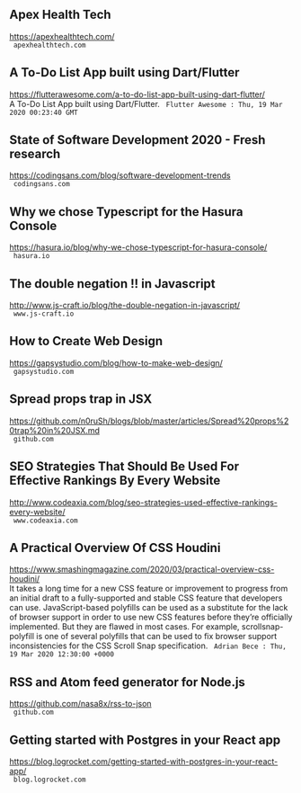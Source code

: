## Apex Health Tech  
https://apexhealthtech.com/  
 ` apexhealthtech.com`
  

## A To-Do List App built using Dart/Flutter  
https://flutterawesome.com/a-to-do-list-app-built-using-dart-flutter/  
A To-Do List App built using Dart/Flutter. ` Flutter Awesome : Thu, 19 Mar 2020 00:23:40 GMT`
  

## State of Software Development 2020 - Fresh research  
https://codingsans.com/blog/software-development-trends  
 ` codingsans.com`
  

## Why we chose Typescript for the Hasura Console  
https://hasura.io/blog/why-we-chose-typescript-for-hasura-console/  
 ` hasura.io`
  

## The double negation !! in Javascript  
http://www.js-craft.io/blog/the-double-negation-in-javascript/  
 ` www.js-craft.io`
  

## How to Create Web Design  
https://gapsystudio.com/blog/how-to-make-web-design/  
 ` gapsystudio.com`
  

## Spread props trap in JSX  
https://github.com/n0ruSh/blogs/blob/master/articles/Spread%20props%20trap%20in%20JSX.md  
 ` github.com`
  

## SEO Strategies That Should Be Used For Effective Rankings By Every Website  
http://www.codeaxia.com/blog/seo-strategies-used-effective-rankings-every-website/  
 ` www.codeaxia.com`
  

## A Practical Overview Of CSS Houdini  
https://www.smashingmagazine.com/2020/03/practical-overview-css-houdini/  
It takes a long time for a new CSS feature or improvement to progress from an initial draft to a fully-supported and stable CSS feature that developers can use. JavaScript-based polyfills can be used as a substitute for the lack of browser support in order to use new CSS features before they’re officially implemented. But they are flawed in most cases. For example, scrollsnap-polyfill is one of several polyfills that can be used to fix browser support inconsistencies for the CSS Scroll Snap specification. ` Adrian Bece : Thu, 19 Mar 2020 12:30:00 +0000`
  

## RSS and Atom feed generator for Node.js  
https://github.com/nasa8x/rss-to-json  
 ` github.com`
  

## Getting started with Postgres in your React app  
https://blog.logrocket.com/getting-started-with-postgres-in-your-react-app/  
 ` blog.logrocket.com`
  

